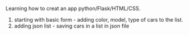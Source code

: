 Learning how to creat an app python/Flask/HTML/CSS. 
1) starting with basic form - adding color, model, type of cars to the list.
2) adding json list - saving cars in a list in json file
